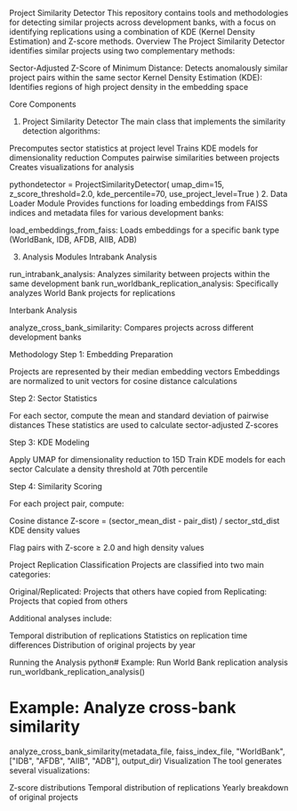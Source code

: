 Project Similarity Detector
This repository contains tools and methodologies for detecting similar projects across development banks, with a focus on identifying replications using a combination of KDE (Kernel Density Estimation) and Z-score methods.
Overview
The Project Similarity Detector identifies similar projects using two complementary methods:

Sector-Adjusted Z-Score of Minimum Distance: Detects anomalously similar project pairs within the same sector
Kernel Density Estimation (KDE): Identifies regions of high project density in the embedding space

Core Components
1. Project Similarity Detector
The main class that implements the similarity detection algorithms:

Precomputes sector statistics at project level
Trains KDE models for dimensionality reduction
Computes pairwise similarities between projects
Creates visualizations for analysis

pythondetector = ProjectSimilarityDetector(
    umap_dim=15, 
    z_score_threshold=2.0,
    kde_percentile=70,
    use_project_level=True
)
2. Data Loader Module
Provides functions for loading embeddings from FAISS indices and metadata files for various development banks:

load_embeddings_from_faiss: Loads embeddings for a specific bank type (WorldBank, IDB, AFDB, AIIB, ADB)

3. Analysis Modules
Intrabank Analysis

run_intrabank_analysis: Analyzes similarity between projects within the same development bank
run_worldbank_replication_analysis: Specifically analyzes World Bank projects for replications

Interbank Analysis

analyze_cross_bank_similarity: Compares projects across different development banks

Methodology
Step 1: Embedding Preparation

Projects are represented by their median embedding vectors
Embeddings are normalized to unit vectors for cosine distance calculations

Step 2: Sector Statistics

For each sector, compute the mean and standard deviation of pairwise distances
These statistics are used to calculate sector-adjusted Z-scores

Step 3: KDE Modeling

Apply UMAP for dimensionality reduction to 15D
Train KDE models for each sector
Calculate a density threshold at 70th percentile

Step 4: Similarity Scoring

For each project pair, compute:

Cosine distance
Z-score = (sector_mean_dist - pair_dist) / sector_std_dist
KDE density values


Flag pairs with Z-score ≥ 2.0 and high density values

Project Replication Classification
Projects are classified into two main categories:

Original/Replicated: Projects that others have copied from
Replicating: Projects that copied from others

Additional analyses include:

Temporal distribution of replications
Statistics on replication time differences
Distribution of original projects by year

Running the Analysis
python# Example: Run World Bank replication analysis
run_worldbank_replication_analysis()

# Example: Analyze cross-bank similarity
analyze_cross_bank_similarity(metadata_file, faiss_index_file, 
                             "WorldBank", ["IDB", "AFDB", "AIIB", "ADB"], 
                             output_dir)
Visualization
The tool generates several visualizations:

Z-score distributions
Temporal distribution of replications
Yearly breakdown of original projects

